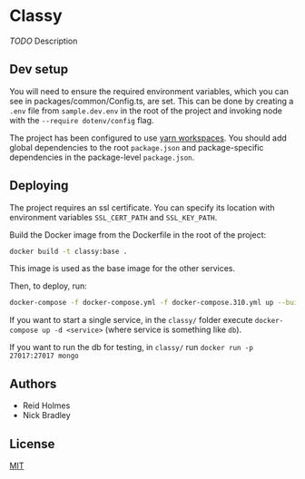 # Classy

_TODO_ Description

## Dev setup
You will need to ensure the required environment variables, which you can see in packages/common/Config.ts, are set.
This can be done by creating a `.env` file from `sample.dev.env` in the root of the project and invoking node with the `--require dotenv/config` flag.

The project has been configured to use [yarn workspaces](https://yarnpkg.com/lang/en/docs/workspaces/#toc-how-to-use-it).
You should add global dependencies to the root `package.json` and package-specific dependencies in the package-level `package.json`.

## Deploying
The project requires an ssl certificate.
You can specify its location with environment variables `SSL_CERT_PATH` and `SSL_KEY_PATH`.

Build the Docker image from the Dockerfile in the root of the project:
```bash
docker build -t classy:base .
```
This image is used as the base image for the other services.

Then, to deploy, run:
```bash
docker-compose -f docker-compose.yml -f docker-compose.310.yml up --build -d
```

If you want to start a single service, in the `classy/` folder execute `docker-compose up -d <service>` (where service is something like `db`).
	
If you want to run the db for testing, in `classy/` run `docker run -p 27017:27017 mongo`

## Authors

- Reid Holmes
- Nick Bradley

## License

[MIT](LICENSE)
